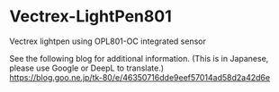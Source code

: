# Vectrex-LightPen801
Vectrex lightpen using OPL801-OC integrated sensor

See the following blog for additional information. (This is in Japanese, please use Google or DeepL to translate.)  
https://blog.goo.ne.jp/tk-80/e/46350716dde9eef57014ad58d2a42d6e
